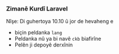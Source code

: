 ### Zimanê Kurdî Laravel

Nîşe: Di guhertoya 10.10 û jor de hevaheng e

- biçin peldanka `lang`
- Peldanka nû ya bi navê `ckb` biafirîne
- Pelên ji depoyê derxînin

